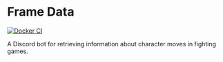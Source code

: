 # Frame Data
[![Docker CI](https://github.com/jimkk/FrameData/actions/workflows/docker-image.yml/badge.svg?branch=main)](https://github.com/jimkk/FrameData/actions/workflows/docker-image.yml)

A Discord bot for retrieving information about character moves in fighting games.
